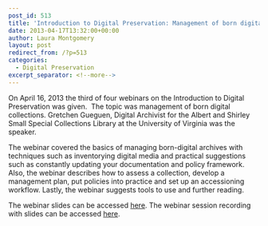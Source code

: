 ```yaml
---
post_id: 513
title: 'Introduction to Digital Preservation: Management of born digital collections webinar'
date: 2013-04-17T13:32:00+00:00
author: Laura Montgomery
layout: post
redirect_from: /?p=513
categories:
  - Digital Preservation
excerpt_separator: <!--more-->
---
```

On April 16, 2013 the third of four webinars on the Introduction to Digital Preservation was given.  The topic was management of born digital collections. Gretchen Gueguen, Digital Archivist for the Albert and Shirley Small Special Collections Library at the University of Virginia was the speaker.

<!--more-->

The webinar covered the basics of managing born-digital archives with techniques such as inventorying digital media and practical suggestions such as constantly updating your documentation and policy framework. Also, the webinar describes how to assess a collection, develop a management plan, put policies into practice and set up an accessioning workflow. Lastly, the webinar suggests tools to use and further reading.

The webinar slides can be accessed [here](http://www.aserl.org/assets/img/2013/04/Intro_DP_2013-3_Born_Dig_Docs.pdf "here"). The webinar session recording with slides can be accessed [here](https://vimeo.com/64166341 "here").
